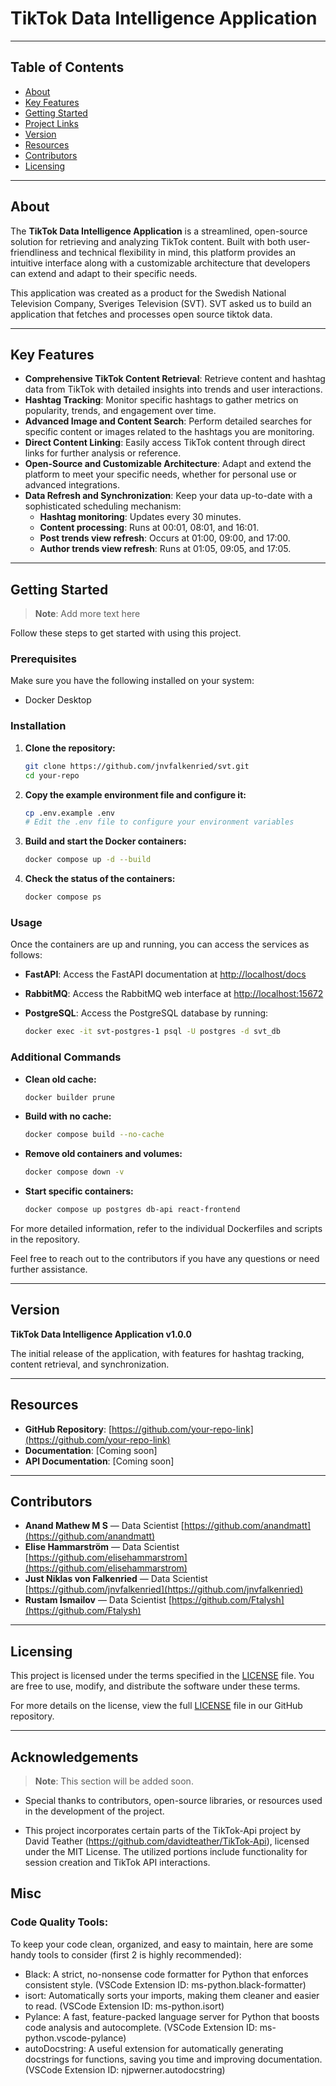 # TikTok Data Intelligence Application

---

## Table of Contents

- [About](#about)
- [Key Features](#key-features)
- [Getting Started](#getting-started)
- [Project Links](#project-links)
- [Version](#version)
- [Resources](#resources)
- [Contributors](#contributors)
- [Licensing](#licensing)

---

## About

The **TikTok Data Intelligence Application** is a streamlined, open-source solution for retrieving and analyzing TikTok content. Built with both user-friendliness and technical flexibility in mind, this platform provides an intuitive interface along with a customizable architecture that developers can extend and adapt to their specific needs.

This application was created as a product for the Swedish National Television Company, Sveriges Television (SVT). SVT asked us to build an application that fetches and processes open source tiktok data. 

---

## Key Features

- **Comprehensive TikTok Content Retrieval**: Retrieve content and hashtag data from TikTok with detailed insights into trends and user interactions.
- **Hashtag Tracking**: Monitor specific hashtags to gather metrics on popularity, trends, and engagement over time.
- **Advanced Image and Content Search**: Perform detailed searches for specific content or images related to the hashtags you are monitoring.
- **Direct Content Linking**: Easily access TikTok content through direct links for further analysis or reference.
- **Open-Source and Customizable Architecture**: Adapt and extend the platform to meet your specific needs, whether for personal use or advanced integrations.
- **Data Refresh and Synchronization**: Keep your data up-to-date with a sophisticated scheduling mechanism:
  - **Hashtag monitoring**: Updates every 30 minutes.
  - **Content processing**: Runs at 00:01, 08:01, and 16:01.
  - **Post trends view refresh**: Occurs at 01:00, 09:00, and 17:00.
  - **Author trends view refresh**: Runs at 01:05, 09:05, and 17:05.

---

## Getting Started

> **Note**: Add more text here

Follow these steps to get started with using this project.

### Prerequisites

Make sure you have the following installed on your system:
- Docker Desktop

### Installation

1. **Clone the repository:**

    ```sh
    git clone https://github.com/jnvfalkenried/svt.git
    cd your-repo
    ```

2. **Copy the example environment file and configure it:**

    ```sh
    cp .env.example .env
    # Edit the .env file to configure your environment variables
    ```

3. **Build and start the Docker containers:**

    ```sh
    docker compose up -d --build
    ```

4. **Check the status of the containers:**

    ```sh
    docker compose ps
    ```

### Usage

Once the containers are up and running, you can access the services as follows:

- **FastAPI**: Access the FastAPI documentation at [http://localhost/docs](http://localhost/docs)
- **RabbitMQ**: Access the RabbitMQ web interface at [http://localhost:15672](http://localhost:15672)
- **PostgreSQL**: Access the PostgreSQL database by running:

    ```sh
    docker exec -it svt-postgres-1 psql -U postgres -d svt_db
    ```

### Additional Commands

- **Clean old cache:**

    ```sh
    docker builder prune
    ```

- **Build with no cache:**

    ```sh
    docker compose build --no-cache
    ```

- **Remove old containers and volumes:**

    ```sh
    docker compose down -v
    ```

- **Start specific containers:**

    ```sh
    docker compose up postgres db-api react-frontend
    ```

For more detailed information, refer to the individual Dockerfiles and scripts in the repository.

Feel free to reach out to the contributors if you have any questions or need further assistance.

---

## Version

**TikTok Data Intelligence Application v1.0.0**

The initial release of the application, with features for hashtag tracking, content retrieval, and synchronization.

---

## Resources

- **GitHub Repository**: [https://github.com/your-repo-link](https://github.com/your-repo-link)
- **Documentation**: [Coming soon]
- **API Documentation**: [Coming soon]

---

## Contributors

- **Anand Mathew M S** — Data Scientist [https://github.com/anandmatt](https://github.com/anandmatt)
- **Elise Hammarström** — Data Scientist [https://github.com/elisehammarstrom](https://github.com/elisehammarstrom)
- **Just Niklas von Falkenried** — Data Scientist [https://github.com/jnvfalkenried](https://github.com/jnvfalkenried)
- **Rustam Ismailov** — Data Scientist [https://github.com/Ftalysh](https://github.com/Ftalysh)

---

## Licensing

This project is licensed under the terms specified in the [LICENSE](LICENSE) file. You are free to use, modify, and distribute the software under these terms.

For more details on the license, view the full [LICENSE](LICENSE) file in our GitHub repository.

---

## Acknowledgements

> **Note**: This section will be added soon.
- Special thanks to contributors, open-source libraries, or resources used in the development of the project.

- This project incorporates certain parts of the TikTok-Api project by David Teather
(https://github.com/davidteather/TikTok-Api), licensed under the MIT License.
The utilized portions include functionality for session creation and TikTok API interactions.

## Misc

### Code Quality Tools:
To keep your code clean, organized, and easy to maintain, here are some handy tools to consider (first 2 is highly recommended):
* Black: A strict, no-nonsense code formatter for Python that enforces consistent style. (VSCode Extension ID: ms-python.black-formatter)
* isort: Automatically sorts your imports, making them cleaner and easier to read. (VSCode Extension ID: ms-python.isort)
* Pylance: A fast, feature-packed language server for Python that boosts code analysis and autocomplete. (VSCode Extension ID: ms-python.vscode-pylance)
* autoDocstring: A useful extension for automatically generating docstrings for functions, saving you time and improving documentation. (VSCode Extension ID: njpwerner.autodocstring)

